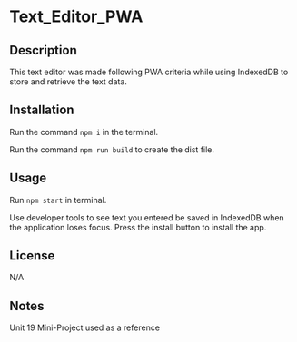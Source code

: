 #  Text_Editor_PWA

## Description

This text editor was made following PWA criteria while using IndexedDB to store and retrieve the text data.

## Installation

Run the command ```npm i``` in the terminal.

Run the command ```npm run build``` to create the dist file.

## Usage

Run ```npm start``` in terminal.

Use developer tools to see text you entered be saved in IndexedDB when the application loses focus. Press the install button to install the app.




## License

N/A

## Notes

Unit 19 Mini-Project used as a reference